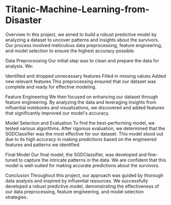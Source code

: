 # Titanic-Machine-Learning-from-Disaster
Overview
In this project, we aimed to build a robust predictive model by analyzing a dataset to uncover patterns and insights about the survivors. Our process involved meticulous data preprocessing, feature engineering, and model selection to ensure the highest accuracy possible.

Data Preprocessing
Our initial step was to clean and prepare the data for analysis. We:

Identified and dropped unnecessary features
Filled in missing values
Added new relevant features
This preprocessing ensured that our dataset was complete and ready for effective modeling.

Feature Engineering
We then focused on enhancing our dataset through feature engineering. By analyzing the data and leveraging insights from influential notebooks and visualizations, we discovered and added features that significantly improved our model's accuracy.

Model Selection and Evaluation
To find the best-performing model, we tested various algorithms. After rigorous evaluation, we determined that the SGDClassifier was the most effective for our dataset. This model stood out due to its high accuracy in making predictions based on the engineered features and patterns we identified.

Final Model
Our final model, the SGDClassifier, was developed and fine-tuned to capture the intricate patterns in the data. We are confident that this model is well-suited for making accurate predictions about the survivors.

Conclusion
Throughout this project, our approach was guided by thorough data analysis and inspired by influential resources. We successfully developed a robust predictive model, demonstrating the effectiveness of our data preprocessing, feature engineering, and model selection strategies.
